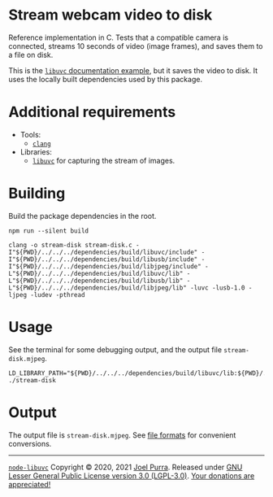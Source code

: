 # Stream webcam video to disk

Reference implementation in C. Tests that a compatible camera is connected, streams 10 seconds of video (image frames), and saves them to a file on disk.

This is the [`libuvc` documentation example](https://ken.tossell.net/libuvc/doc/), but it saves the video to disk. It uses the locally built dependencies used by this package.

# Additional requirements

- Tools:
  - [`clang`](https://clang.llvm.org/)
- Libraries:
  - [`libuvc`](https://ken.tossell.net/libuvc/) for capturing the stream of images.

# Building

Build the package dependencies in the root.

```shell
npm run --silent build
```

```shell
clang -o stream-disk stream-disk.c -I"${PWD}/../../../dependencies/build/libuvc/include" -I"${PWD}/../../../dependencies/build/libusb/include" -I"${PWD}/../../../dependencies/build/libjpeg/include" -L"${PWD}/../../../dependencies/build/libuvc/lib" -L"${PWD}/../../../dependencies/build/libusb/lib" -L"${PWD}/../../../dependencies/build/libjpeg/lib" -luvc -lusb-1.0 -ljpeg -ludev -pthread
```

# Usage

See the terminal for some debugging output, and the output file `stream-disk.mjpeg`.

```shell
LD_LIBRARY_PATH="${PWD}/../../../dependencies/build/libuvc/lib:${PWD}/../../../dependencies/build/libjpeg/lib" ./stream-disk
```

# Output

The output file is `stream-disk.mjpeg`. See [file formats](../../README.md#file-formats) for convenient conversions.

---

[`node-libuvc`](https://joelpurra.com/projects/node-libuvc/) Copyright &copy; 2020, 2021 [Joel Purra](https://joelpurra.com/). Released under [GNU Lesser General Public License version 3.0 (LGPL-3.0)](https://www.gnu.org/licenses/lgpl.html). [Your donations are appreciated!](https://joelpurra.com/donate/)
